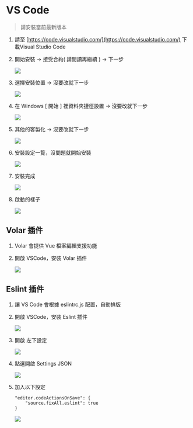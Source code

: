 # VS Code
> 請安裝當前最新版本
> 
1. 請至 [https://code.visualstudio.com/](https://code.visualstudio.com/) 下載Visual Studio Code
2. 開始安裝 -> 接受合約( 請閱讀再繼續 ) -> 下一步
    
    ![](../asset/img/chapter1/vs_1.png)
    
3. 選擇安裝位置 -> 沒要改就下一步
    
    ![](../asset/img/chapter1/vs_2.png)
    
4. 在 Windows [ 開始 ] 裡資料夾捷徑設置 -> 沒要改就下一步
    
    ![](../asset/img/chapter1/vs_3.png)
    
5. 其他的客製化 -> 沒要改就下一步
    
    ![](../asset/img/chapter1/vs_4.png)
    
6. 安裝設定一覽，沒問題就開始安裝
    
    ![](../asset/img/chapter1/vs_5.png)
    
7. 安裝完成
    
    ![](../asset/img/chapter1/vs_6.png)
    
8. 啟動的樣子
    
    ![](../asset/img/chapter1/vs_7.png)
    

## Volar 插件

1. Volar 會提供 Vue 檔案編輯支援功能
2. 開啟 VSCode，安裝 Volar 插件
    
    ![](../asset/img/chapter1/vs_p_1.png)
    

## Eslint 插件

1. 讓 VS Code 會根據 eslintrc.js 配置，自動排版
2. 開啟 VSCode，安裝 Eslint 插件
    
    ![](../asset/img/chapter1/vs_p_2.png)
    
3. 開啟 左下設定
    
    ![](../asset/img/chapter1/vs_p_3.png)
    
4. 點選開啟 Settings JSON
    
    ![](../asset/img/chapter1/vs_p_4.png)
    
5. 加入以下設定
    
    ```
    "editor.codeActionsOnSave": {
        "source.fixAll.eslint": true
    }
    
    ```
    
    ![](../asset/img/chapter1/vs_p_5.png)
    